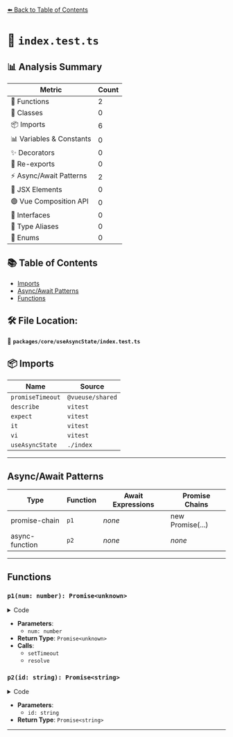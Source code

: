 [⬅️ Back to Table of Contents](../../../index.md)

# 📄 `index.test.ts`

## 📊 Analysis Summary

| Metric | Count |
|--------|-------|
| 🔧 Functions | 2 |
| 🧱 Classes | 0 |
| 📦 Imports | 6 |
| 📊 Variables & Constants | 0 |
| ✨ Decorators | 0 |
| 🔄 Re-exports | 0 |
| ⚡ Async/Await Patterns | 2 |
| 💠 JSX Elements | 0 |
| 🟢 Vue Composition API | 0 |
| 📐 Interfaces | 0 |
| 📑 Type Aliases | 0 |
| 🎯 Enums | 0 |

## 📚 Table of Contents

- [Imports](#imports)
- [Async/Await Patterns](#asyncawait-patterns)
- [Functions](#functions)

## 🛠️ File Location:
📂 **`packages/core/useAsyncState/index.test.ts`**

## 📦 Imports

| Name | Source |
|------|--------|
| `promiseTimeout` | `@vueuse/shared` |
| `describe` | `vitest` |
| `expect` | `vitest` |
| `it` | `vitest` |
| `vi` | `vitest` |
| `useAsyncState` | `./index` |


---

## Async/Await Patterns

| Type | Function | Await Expressions | Promise Chains |
|------|----------|-------------------|----------------|
| promise-chain | `p1` | *none* | new Promise(...) |
| async-function | `p2` | *none* | *none* |


---

## Functions

### `p1(num: number): Promise<unknown>`

<details><summary>Code</summary>

```ts
(num = 1) => {
    return new Promise((resolve) => {
      setTimeout(() => {
        resolve(num)
      }, 50)
    })
  }
```
</details>

- **Parameters**:
  - `num: number`
- **Return Type**: `Promise<unknown>`
- **Calls**:
  - `setTimeout`
  - `resolve`
### `p2(id: string): Promise<string>`

<details><summary>Code</summary>

```ts
async (id?: string) => {
    if (!id)
      throw new Error('error')
    return id
  }
```
</details>

- **Parameters**:
  - `id: string`
- **Return Type**: `Promise<string>`

---